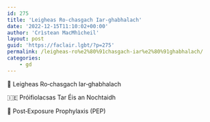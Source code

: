 ```yaml
---
id: 275
title: 'Leigheas Ro‑chasgach Iar‑ghabhalach'
date: '2022-12-15T11:10:02+00:00'
author: 'Crìstean MacMhìcheil'
layout: post
guid: 'https://faclair.lgbt/?p=275'
permalink: /leigheas-ro%e2%80%91chasgach-iar%e2%80%91ghabhalach/
categories:
    - gd
---
```


&#x1f3f4;&#xe0067;&#xe0062;&#xe0073;&#xe0063;&#xe0074;&#xe007f; Leigheas Ro‑chasgach Iar‑ghabhalach

&#x1f1ee;&#x1f1ea; Próifiolacsas Tar Éis an Nochtaidh

&#x1f3f4;&#xe0067;&#xe0062;&#xe0065;&#xe006e;&#xe0067;&#xe007f; Post‑Exposure Prophylaxis (PEP)